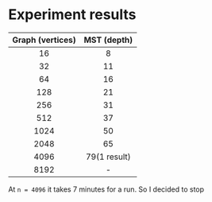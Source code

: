 # Experiment results

| Graph (vertices) | MST (depth) |
|:----------------:|:-----------:|
| 16               | 8           |
| 32               | 11          |
| 64               | 16          |
| 128              | 21          |
| 256              | 31          |
| 512              | 37          |
| 1024             | 50          |
| 2048             | 65          |
| 4096             | 79(1 result)|
| 8192             | -           |

At `n = 4096` it takes 7 minutes for a run. So I decided to stop
